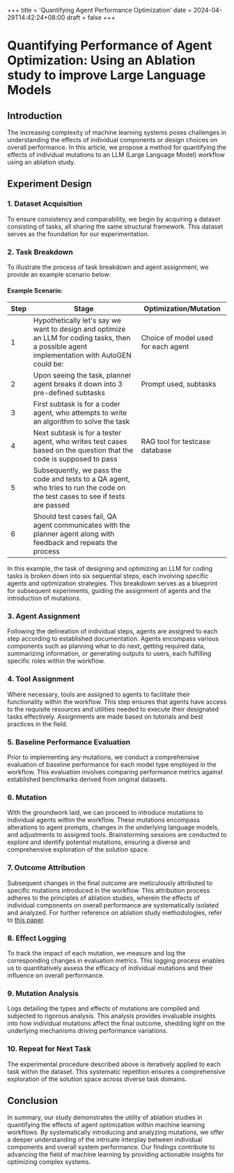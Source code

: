 +++
title = 'Quantifying Agent Performance Optimization'
date = 2024-04-29T14:42:24+08:00
draft = false
+++

# Quantifying Performance of Agent Optimization: Using an Ablation study to improve Large Language Models

## Introduction
The increasing complexity of machine learning systems poses challenges in understanding the effects of individual components or design choices on overall performance. In this article, we propose a method for quantifying the effects of individual mutations to an LLM (Large Language Model) workflow using an ablation study.

## Experiment Design

### 1. Dataset Acquisition
To ensure consistency and comparability, we begin by acquiring a dataset consisting of tasks, all sharing the same structural framework. This dataset serves as the foundation for our experimentation.

### 2. Task Breakdown
To illustrate the process of task breakdown and agent assignment, we provide an example scenario below:

#### Example Scenario:
| Step | Stage | Optimization/Mutation |
|------|-------|-----------------------|
| 1    | Hypothetically let's say we want to design and optimize an LLM for coding tasks, then a possible agent implementation with AutoGEN could be: | Choice of model used for each agent |
| 2    | Upon seeing the task, planner agent breaks it down into 3 pre-defined subtasks | Prompt used, subtasks |
| 3    | First subtask is for a coder agent, who attempts to write an algorithm to solve the task |  |
| 4    | Next subtask is for a tester agent, who writes test cases based on the question that the code is supposed to pass | RAG tool for testcase database |
| 5    | Subsequently, we pass the code and tests to a QA agent, who tries to run the code on the test cases to see if tests are passed |  |
| 6    | Should test cases fail, QA agent communicates with the planner agent along with feedback and repeats the process |  |

In this example, the task of designing and optimizing an LLM for coding tasks is broken down into six sequential steps, each involving specific agents and optimization strategies. This breakdown serves as a blueprint for subsequent experiments, guiding the assignment of agents and the introduction of mutations.

### 3. Agent Assignment
Following the delineation of individual steps, agents are assigned to each step according to established documentation. Agents encompass various components such as planning what to do next, getting required data, summarizing information, or generating outputs to users, each fulfilling specific roles within the workflow.

### 4. Tool Assignment
Where necessary, tools are assigned to agents to facilitate their functionality within the workflow. This step ensures that agents have access to the requisite resources and utilities needed to execute their designated tasks effectively. Assignments are made based on tutorials and best practices in the field.

### 5. Baseline Performance Evaluation
Prior to implementing any mutations, we conduct a comprehensive evaluation of baseline performance for each model type employed in the workflow. This evaluation involves comparing performance metrics against established benchmarks derived from original datasets.

### 6. Mutation
With the groundwork laid, we can proceed to introduce mutations to individual agents within the workflow. These mutations encompass alterations to agent prompts, changes in the underlying language models, and adjustments to assigned tools. Brainstorming sessions are conducted to explore and identify potential mutations, ensuring a diverse and comprehensive exploration of the solution space.

### 7. Outcome Attribution
Subsequent changes in the final outcome are meticulously attributed to specific mutations introduced in the workflow. This attribution process adheres to the principles of ablation studies, wherein the effects of individual components on overall performance are systematically isolated and analyzed. For further reference on ablation study methodologies, refer to [this paper](https://arxiv.org/abs/1901.08644).

### 8. Effect Logging
To track the impact of each mutation, we measure and log the corresponding changes in evaluation metrics. This logging process enables us to quantitatively assess the efficacy of individual mutations and their influence on overall performance.

### 9. Mutation Analysis
Logs detailing the types and effects of mutations are compiled and subjected to rigorous analysis. This analysis provides invaluable insights into how individual mutations affect the final outcome, shedding light on the underlying mechanisms driving performance variations.

### 10. Repeat for Next Task
The experimental procedure described above is iteratively applied to each task within the dataset. This systematic repetition ensures a comprehensive exploration of the solution space across diverse task domains.

## Conclusion
In summary, our study demonstrates the utility of ablation studies in quantifying the effects of agent optimization within machine learning workflows. By systematically introducing and analyzing mutations, we offer a deeper understanding of the intricate interplay between individual components and overall system performance. Our findings contribute to advancing the field of machine learning by providing actionable insights for optimizing complex systems.
